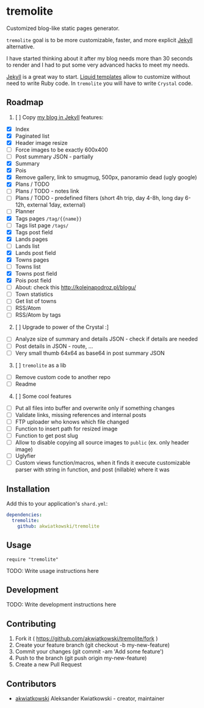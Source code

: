 # tremolite

Customized blog-like static pages generator.

`tremolite` goal is to be more customizable, faster,
and more explicit [Jekyll](https://jekyllrb.com/) alternative.

I have started
thinking about it after my blog needs more than 30 seconds to render and
I had to put some very advanced hacks to meet my needs.

[Jekyll](https://jekyllrb.com/) is a great way to start.
[Liquid templates](https://jekyllrb.com/docs/templates/) allow to customize
without need to write Ruby code. In `tremolite` you will have to write
`Crystal` code.

## Roadmap

1. [ ] Copy [my blog in Jekyll](http://odkrywajacpolske.pl/) features:
  * [x] Index
  * [x] Paginated list
  * [x] Header image resize
  * [ ] Force images to be exactly 600x400
  * [ ] Post summary JSON - partially
  * [x] Summary
  * [x] Pois
  * [x] Remove gallery, link to smugmug, 500px, panoramio dead (ugly google)
  * [x] Plans / TODO
  * [ ] Plans / TODO - notes link
  * [ ] Plans / TODO - predefined filters (short 4h trip, day 4-8h, long day 6-12h, external 1day, external)
  * [ ] Planner
  * [x] Tags pages `/tag/{{name}}`
  * [ ] Tags list page `/tags/`
  * [x] Tags post field
  * [x] Lands pages
  * [ ] Lands list
  * [x] Lands post field
  * [x] Towns pages
  * [ ] Towns list
  * [x] Towns post field
  * [x] Pois post field
  * [ ] About: check this http://kolejnapodroz.pl/blogu/
  * [ ] Town statistics
  * [ ] Get list of towns
  * [ ] RSS/Atom
  * [ ] RSS/Atom by tags

2. [ ] Upgrade to power of the Crystal :]
  * [ ] Analyze size of summary and details JSON - check if details are needed
  * [ ] Post details in JSON - route, ...
  * [ ] Very small thumb 64x64 as base64 in post summary JSON

3. [ ] `tremolite` as a lib
  * [ ] Remove custom code to another repo
  * [ ] Readme

4. [ ] Some cool features
  * [ ] Put all files into buffer and overwrite only if something changes
  * [ ] Validate links, missing references and internal posts
  * [ ] FTP uploader who knows which file changed
  * [ ] Function to insert path for resized image
  * [ ] Function to get post slug
  * [ ] Allow to disable copying all source images to `public` (ex. only header image)
  * [ ] Uglyfier
  * [ ] Custom views function/macros, when it finds it execute customizable parser with string in function, and post (nillable) where it was

## Installation


Add this to your application's `shard.yml`:

```yaml
dependencies:
  tremolite:
    github: akwiatkowski/tremolite
```


## Usage


```crystal
require "tremolite"
```


TODO: Write usage instructions here

## Development

TODO: Write development instructions here

## Contributing

1. Fork it ( https://github.com/akwiatkowski/tremolite/fork )
2. Create your feature branch (git checkout -b my-new-feature)
3. Commit your changes (git commit -am 'Add some feature')
4. Push to the branch (git push origin my-new-feature)
5. Create a new Pull Request

## Contributors

- [akwiatkowski](https://github.com/akwiatkowski) Aleksander Kwiatkowski - creator, maintainer
